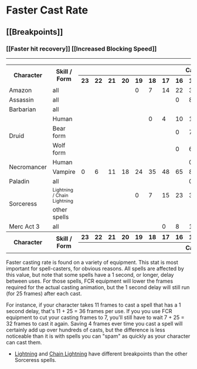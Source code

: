 # Faster Cast Rate
## [[Breakpoints]]
### [[Faster hit recovery]] [[Increased Blocking Speed]]
---

<table width="100%">
<tbody><tr>
<th rowspan="2">Character
</th>
<th rowspan="2">Skill / Form
</th>
<th colspan="17">Casting Frames
</th></tr>
<tr>
<th>23</th>
<th>22</th>
<th>21</th>
<th>20</th>
<th>19</th>
<th>18</th>
<th>17</th>
<th>16</th>
<th>15</th>
<th>14</th>
<th>13</th>
<th>12</th>
<th>11</th>
<th>10</th>
<th>9</th>
<th>8</th>
<th>7
</th></tr>
<tr>
<td>Amazon
</td>
<td> all </td>
<td>&nbsp;</td>
<td>&nbsp;</td>
<td>&nbsp;</td>
<td>&nbsp;</td>
<td> 0 </td>
<td> 7 </td>
<td> 14 </td>
<td> 22 </td>
<td> 32 </td>
<td> 48 </td>
<td> 68 </td>
<td> 99 </td>
<td> 152 </td>
<td>&nbsp;</td>
<td>&nbsp;</td>
<td>&nbsp;</td>
<td> &nbsp;
</td></tr>
<tr>
<td>Assassin
</td>
<td> all </td>
<td>&nbsp;</td>
<td>&nbsp;</td>
<td>&nbsp;</td>
<td>&nbsp;</td>
<td>&nbsp;</td>
<td>&nbsp;</td>
<td>&nbsp;</td>
<td> 0 </td>
<td> 8 </td>
<td> 16 </td>
<td> 27 </td>
<td> 42 </td>
<td> 65 </td>
<td> 102 </td>
<td> 174 </td>
<td>&nbsp;</td>
<td> &nbsp;
</td></tr>
<tr>
<td>Barbarian
</td>
<td> all </td>
<td>&nbsp;</td>
<td>&nbsp;</td>
<td>&nbsp;</td>
<td>&nbsp;</td>
<td>&nbsp;</td>
<td>&nbsp;</td>
<td>&nbsp;</td>
<td>&nbsp;</td>
<td>&nbsp;</td>
<td>&nbsp;</td>
<td> 0 </td>
<td> 9 </td>
<td> 20 </td>
<td> 37 </td>
<td> 63 </td>
<td> 105 </td>
<td> 200
</td></tr>
<tr>
<td rowspan="3">Druid
</td>
<td> Human </td>
<td>&nbsp;</td>
<td>&nbsp;</td>
<td>&nbsp;</td>
<td>&nbsp;</td>
<td>&nbsp;</td>
<td> 0 </td>
<td> 4 </td>
<td> 10 </td>
<td> 19 </td>
<td> 30 </td>
<td> 46 </td>
<td> 68 </td>
<td> 99 </td>
<td> 163 </td>
<td>&nbsp;</td>
<td>&nbsp;</td>
<td> &nbsp;
</td></tr>
<tr>
<td> Bear form </td>
<td>&nbsp;</td>
<td>&nbsp;</td>
<td>&nbsp;</td>
<td>&nbsp;</td>
<td>&nbsp;</td>
<td>&nbsp;</td>
<td>&nbsp;</td>
<td> 0 </td>
<td> 7 </td>
<td> 15 </td>
<td> 26 </td>
<td> 40 </td>
<td> 63 </td>
<td> 99 </td>
<td> 163 </td>
<td>&nbsp;</td>
<td> &nbsp;
</td></tr>
<tr>
<td> Wolf form </td>
<td>&nbsp;</td>
<td>&nbsp;</td>
<td>&nbsp;</td>
<td>&nbsp;</td>
<td>&nbsp;</td>
<td>&nbsp;</td>
<td>&nbsp;</td>
<td> 0 </td>
<td> 6 </td>
<td> 14 </td>
<td> 26 </td>
<td> 40 </td>
<td> 60 </td>
<td> 95 </td>
<td> 157 </td>
<td>&nbsp;</td>
<td> &nbsp;
</td></tr>
<tr>
<td rowspan="2">Necromancer
</td>
<td> Human </td>
<td>&nbsp;</td>
<td>&nbsp;</td>
<td>&nbsp;</td>
<td>&nbsp;</td>
<td>&nbsp;</td>
<td>&nbsp;</td>
<td>&nbsp;</td>
<td>&nbsp;</td>
<td> 0 </td>
<td> 9 </td>
<td> 18 </td>
<td> 30 </td>
<td> 48 </td>
<td> 75 </td>
<td> 125 </td>
<td>&nbsp;</td>
<td> &nbsp;
</td></tr>
<tr>
<td> Vampire </td>
<td> 0 </td>
<td> 6 </td>
<td> 11 </td>
<td> 18 </td>
<td> 24 </td>
<td> 35 </td>
<td> 48 </td>
<td> 65 </td>
<td> 86 </td>
<td> 120 </td>
<td> 180 </td>
<td>&nbsp;</td>
<td>&nbsp;</td>
<td>&nbsp;</td>
<td>&nbsp;</td>
<td>&nbsp;</td>
<td> &nbsp;
</td></tr>
<tr>
<td> Paladin
</td>
<td> all </td>
<td>&nbsp;</td>
<td>&nbsp;</td>
<td>&nbsp;</td>
<td>&nbsp;</td>
<td>&nbsp;</td>
<td>&nbsp;</td>
<td>&nbsp;</td>
<td>&nbsp;</td>
<td> 0 </td>
<td> 9 </td>
<td> 18 </td>
<td> 30 </td>
<td> 48 </td>
<td> 75 </td>
<td> 125 </td>
<td>&nbsp;</td>
<td> &nbsp;
</td></tr>
<tr>
<td rowspan="2">Sorceress
</td>
<td> <span style="font-size: 80%;">Lightning / Chain Lightning</span> </td>
<td>&nbsp;</td>
<td>&nbsp;</td>
<td>&nbsp;</td>
<td>&nbsp;</td>
<td> 0 </td>
<td> 7 </td>
<td> 15 </td>
<td> 23 </td>
<td> 35 </td>
<td> 52 </td>
<td> 78 </td>
<td> 117 </td>
<td> 194 </td>
<td>&nbsp;</td>
<td>&nbsp;</td>
<td>&nbsp;</td>
<td> &nbsp;
</td></tr>
<tr>
<td> other spells </td>
<td>&nbsp;</td>
<td>&nbsp;</td>
<td>&nbsp;</td>
<td>&nbsp;</td>
<td>&nbsp;</td>
<td>&nbsp;</td>
<td>&nbsp;</td>
<td>&nbsp;</td>
<td>&nbsp;</td>
<td>&nbsp;</td>
<td> 0 </td>
<td> 9 </td>
<td> 20 </td>
<td> 37 </td>
<td> 63 </td>
<td> 105 </td>
<td> 200
</td></tr>
<tr>
<td>Merc Act 3
</td>
<td> all </td>
<td>&nbsp;</td>
<td>&nbsp;</td>
<td>&nbsp;</td>
<td>&nbsp;</td>
<td>&nbsp;</td>
<td>&nbsp;</td>
<td> 0 </td>
<td>8</td>
<td>15</td>
<td>26</td>
<td>39</td>
<td>58</td>
<td>86</td>
<td>138</td>
<td>&nbsp;</td>
<td>&nbsp;</td>
<td> &nbsp;
</td></tr>
<tr>
<th rowspan="2">Character
</th>
<th rowspan="2">Skill / Form
</th>
<th>23</th>
<th>22</th>
<th>21</th>
<th>20</th>
<th>19</th>
<th>18</th>
<th>17</th>
<th>16</th>
<th>15</th>
<th>14</th>
<th>13</th>
<th>12</th>
<th>11</th>
<th>10</th>
<th>9</th>
<th>8</th>
<th>7
</th></tr>
<tr>
<th colspan="17">Casting Frames
</th></tr>
</tbody></table>

Faster casting rate is found on a variety of equipment. This stat is most important for spell-casters, for obvious reasons. All spells are affected by this value, but note that some spells have a 1 second, or longer, delay between uses. For those spells, FCR equipment will lower the frames required for the actual casting animation, but the 1 second delay will still run (for 25 frames) after each cast.

For instance, if your character takes 11 frames to cast a spell that has a 1 second delay, that's 11 + 25 = 36 frames per use. If you you use FCR equipment to cut your casting frames to 7, you'll still have to wait 7 + 25 = 32 frames to cast it again. Saving 4 frames ever time you cast a spell will certainly add up over hundreds of casts, but the difference is less noticeable than it is with spells you can "spam" as quickly as your character can cast them.

-   [Lightning](https://diablo2.diablowiki.net/Sorceress_Lightning_Spells#Lightning "Sorceress Lightning Spells") and [Chain Lightning](https://diablo2.diablowiki.net/Sorceress_Lightning_Spells#Chain_Lightning "Sorceress Lightning Spells") have different breakpoints than the other Sorceress spells.